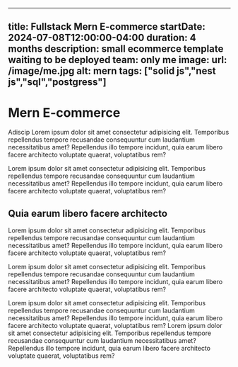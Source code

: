 ---
title: Fullstack Mern E-commerce
startDate: 2024-07-08T12:00:00-04:00
duration: 4 months
description: small ecommerce template waiting to be deployed
team: only me
image:
    url: /image/me.jpg
    alt: mern
tags: ["solid js","nest js","sql","postgress"]
----





# Mern E-commerce 

Adiscip 
Lorem ipsum dolor sit amet consectetur adipisicing elit. Temporibus repellendus tempore recusandae consequuntur cum laudantium necessitatibus amet? Repellendus illo tempore incidunt, quia earum libero facere architecto voluptate quaerat, voluptatibus rem?


Lorem ipsum dolor sit amet consectetur adipisicing elit. Temporibus repellendus tempore recusandae consequuntur cum laudantium necessitatibus amet? Repellendus illo tempore incidunt, quia earum libero facere architecto voluptate quaerat, voluptatibus rem?

## Quia earum libero facere architecto

Lorem ipsum dolor sit amet consectetur adipisicing elit. Temporibus repellendus tempore recusandae consequuntur cum laudantium necessitatibus amet? Repellendus illo tempore incidunt, quia earum libero facere architecto voluptate quaerat, voluptatibus rem?


Lorem ipsum dolor sit amet consectetur adipisicing elit. Temporibus repellendus tempore recusandae consequuntur cum laudantium necessitatibus amet? Repellendus illo tempore incidunt, quia earum libero facere architecto voluptate quaerat, voluptatibus rem?


Lorem ipsum dolor sit amet consectetur adipisicing elit. Temporibus repellendus tempore recusandae consequuntur cum laudantium necessitatibus amet? Repellendus illo tempore incidunt, quia earum libero facere architecto voluptate quaerat, voluptatibus rem?
Lorem ipsum dolor sit amet consectetur adipisicing elit. Temporibus repellendus tempore recusandae consequuntur cum laudantium necessitatibus amet? Repellendus illo tempore incidunt, quia earum libero facere architecto voluptate quaerat, voluptatibus rem?
